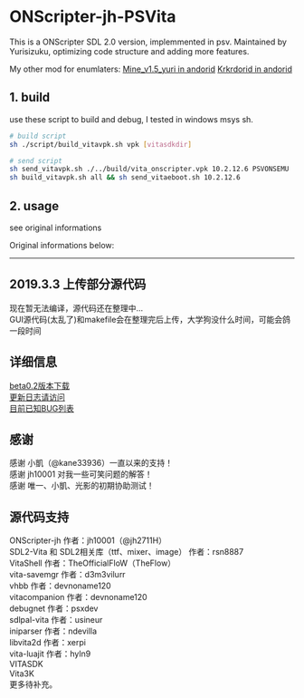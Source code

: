 # ONScripter-jh-PSVita

This is a ONScripter SDL 2.0 version, implemmented in psv.
Maintained by Yurisizuku, optimizing code structure and adding more features.

My other mod for enumlaters:
[Mine_v1.5_yuri in andorid](https://github.com/YuriSizuku/Kirikiroid2/releases/download/1.3.9_yuri/Kirikiroid2_yuri_1.3.9.apk)
[Krkrdorid in andorid](https://github.com/YuriSizuku/Kirikiroid2/releases/download/1.3.9_yuri/Kirikiroid2_yuri_1.3.9.apk)

## 1. build

use these script to build and debug, I tested in windows msys sh.

```sh
# build script
sh ./script/build_vitavpk.sh vpk [vitasdkdir]

# send script
sh send_vitavpk.sh ./../build/vita_onscripter.vpk 10.2.12.6 PSVONSEMU
sh build_vitavpk.sh all && sh send_vitaeboot.sh 10.2.12.6
```

## 2. usage

see original informations

Original informations  below:

------

## 2019.3.3 上传部分源代码  

现在暂无法编译，源代码还在整理中...  
GUI源代码(太乱了)和makefile会在整理完后上传，大学狗没什么时间，可能会鸽一段时间  

## 详细信息  

[beta0.2版本下载](https://blog.wetorx.cn/posts/ONS-PSV/)  
[更新日志请访问](https://blog.wetorx.cn/posts/ONS-PSV/)  
[目前已知BUG列表](https://blog.wetorx.cn/posts/ONS-PSV/)  

## 感谢

感谢 小凱（@kane33936）一直以来的支持！  
感谢 jh10001 对我一些可笑问题的解答！  
感谢 唯一、小凱、光影的初期协助测试！  

## 源代码支持

ONScripter-jh 作者：jh10001（@jh2711H）  
SDL2-Vita 和 SDL2相关库（ttf、mixer、image） 作者：rsn8887  
VitaShell 作者：TheOfficialFloW（TheFlow）  
vita-savemgr 作者：d3m3vilurr  
vhbb 作者：devnoname120  
vitacompanion 作者：devnoname120  
debugnet 作者：psxdev  
sdlpal-vita 作者：usineur  
iniparser 作者：ndevilla  
libvita2d 作者：xerpi  
vita-luajit 作者：hyln9  
VITASDK  
Vita3K  
更多待补充。
